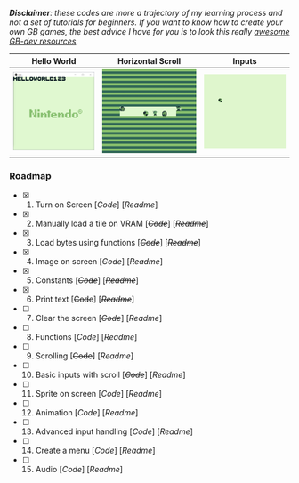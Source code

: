 *__Disclaimer__: these codes are more a trajectory of my learning process and not a set of tutorials for beginners. If you want to know how to create your own GB games, the best advice I have for you is to look this really [awesome GB-dev resources](https://github.com/gbdev/awesome-gbdev).*

| Hello World | Horizontal Scroll | Inputs |
| --- | --- | --- |
| ![Hello World](06_PrintText/images/ascii_screen.png) | ![Scroll X](05_ScrollX/scrollx.gif) | ![Key Inputs](06_Input/input.gif) |

### Roadmap

- [x] 1. Turn on Screen [~~_Code_~~] [~~_Readme_~~]
- [x] 2. Manually load a tile on VRAM [~~_Code_~~] [~~_Readme_~~]
- [x] 3. Load bytes using functions [~~_Code_~~] [~~_Readme_~~]
- [x] 4. Image on screen [~~_Code_~~] [~~_Readme_~~]
- [x] 5. Constants [~~_Code_~~] [~~_Readme_~~]
- [x] 6. Print text [~~Code~~] [~~_Readme_~~]
- [ ] 7. Clear the screen [~~_Code_~~] [_Readme_]
- [ ] 8. Functions [_Code_] [_Readme_]
- [ ] 9. Scrolling [~~Code~~] [_Readme_]
- [ ] 10. Basic inputs with scroll [~~_Code_~~] [_Readme_]
- [ ] 11. Sprite on screen [_Code_] [_Readme_]
- [ ] 12. Animation [_Code_] [_Readme_]
- [ ] 13. Advanced input handling [_Code_] [_Readme_]
- [ ] 14. Create a menu [_Code_] [_Readme_]
- [ ] 15. Audio [_Code_] [_Readme_]